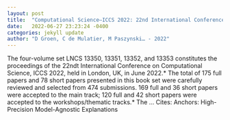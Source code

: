 ```yaml
---
layout: post
title:  "Computational Science–ICCS 2022: 22nd International Conference, London, UK, June 21–23, 2022, Proceedings, Part I"
date:   2022-06-27 23:23:24 -0400
categories: jekyll update
author: "D Groen, C de Mulatier, M Paszynski… - 2022"
---
```

The four-volume set LNCS 13350, 13351, 13352, and 13353 constitutes the proceedings of the 22ndt International Conference on Computational Science, ICCS 2022, held in London, UK, in June 2022.* The total of 175 full papers and 78 short papers presented in this book set were carefully reviewed and selected from 474 submissions. 169 full and 36 short papers were accepted to the main track; 120 full and 42 short papers were accepted to the workshops/thematic tracks.* The …
Cites: ‪Anchors: High-Precision Model-Agnostic Explanations‬  